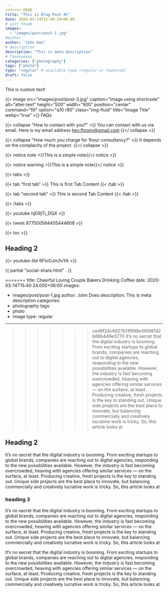 ```yaml
---
<<<<<<< HEAD
title: "This is Blog Post #1"
date: 2020-03-14T15:40:24+06:00
# post thumb
images:
  - "images/post/post-1.jpg"
#author
author: "John Doe"
# description
description: "This is meta description"
# Taxonomies
categories: ["photography"]
tags: ["photo"]
type: "regular" # available type (regular or featured)
draft: false
---
```


This is custom text!

{{< image src="images/post/post-3.jpg" caption="Image using shortcode" alt="alter-text" height="500" width="900" position="center" command="fill" option="q10 r90" class="img-fluid" title="Image Title" webp="true" >}}
FAQs

{{< collapse "How to contact with you?" >}}
You can contact with us via email. Here is my email address hey.fhrony@gmail.com
{{</ collapse >}}

{{< collapse "How much you charge for 1hour consultancy?" >}}
It depends on the complacity of the project.
{{</ collapse >}}

{{< notice note >}}This is a simple note{{</ notice >}}

{{< notice warning >}}This is a simple note{{</ notice >}}

{{< tabs >}}

  {{< tab "first tab" >}}
  This is first Tab Content
  {{< /tab >}}

  {{< tab "second tab" >}}
  This is second Tab Content
  {{< /tab >}}
  
{{< /tabs >}}

{{< youtube hjD9jTi_DQ4 >}}


{{< tweet 877500564405444608 >}}

{{< toc >}}



## Heading 2

{{< youtube-lite 6FIoOJm3vYA >}}

{{ partial "social-share.html" . }}



=======
title: Cheerful Loving Couple Bakers Drinking Coffee
date: 2020-03-14T15:40:24.000+06:00
images:
- images/post/post-1.jpg
author: John Does
description: This is meta description
categories:
- photography
tags:
- photo
- image
type: regular

---
>>>>>>> ced9f24c6827b11f699e0f4981d2b66b449e3770
It’s no secret that the digital industry is booming. From exciting startups to global brands, companies
are reaching out to digital agencies, responding to the new possibilities available. However, the industry
is fast becoming overcrowded, heaving with agencies offering similar services — on the surface, at least.
Producing creative, fresh projects is the key to standing out. Unique side projects are the best place to
innovate, but balancing commercially and creatively lucrative work is tricky. So, this article looks at

## Heading 2

It’s no secret that the digital industry is booming. From exciting startups to global brands, companies
are reaching out to digital agencies, responding to the new possibilities available. However, the industry
is fast becoming overcrowded, heaving with agencies offering similar services — on the surface, at least.
Producing creative, fresh projects is the key to standing out. Unique side projects are the best place to
innovate, but balancing commercially and creatively lucrative work is tricky. So, this article looks at

### heading 3
It’s no secret that the digital industry is booming. From exciting startups to global brands, companies
are reaching out to digital agencies, responding to the new possibilities available. However, the industry
is fast becoming overcrowded, heaving with agencies offering similar services — on the surface, at least.
Producing creative, fresh projects is the key to standing out. Unique side projects are the best place to
innovate, but balancing commercially and creatively lucrative work is tricky. So, this article looks at

It’s no secret that the digital industry is booming. From exciting startups to global brands, companies
are reaching out to digital agencies, responding to the new possibilities available. However, the industry
is fast becoming overcrowded, heaving with agencies offering similar services — on the surface, at least.
Producing creative, fresh projects is the key to standing out. Unique side projects are the best place to
innovate, but balancing commercially and creatively lucrative work is tricky. So, this article looks at
